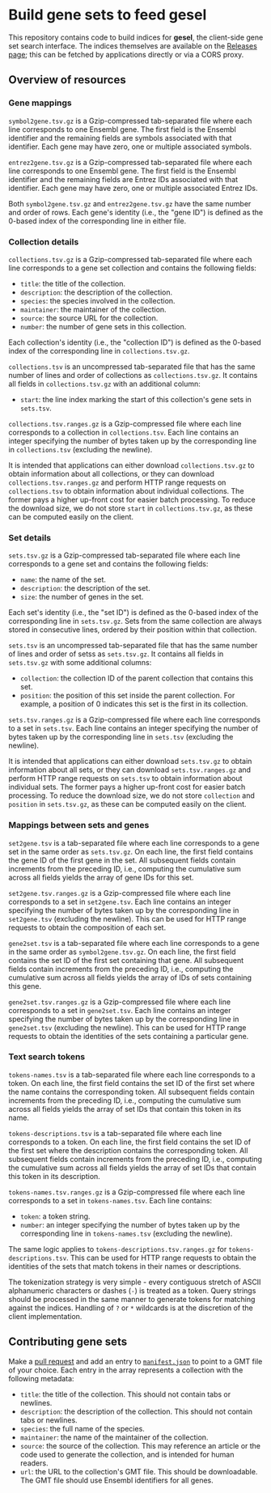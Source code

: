 # Build gene sets to feed gesel

This repository contains code to build indices for **gesel**, the client-side gene set search interface.
The indices themselves are available on the [Releases page](https://github.com/LTLA/gesel-feedstock/releases);
this can be fetched by applications directly or via a CORS proxy.

## Overview of resources

### Gene mappings

`symbol2gene.tsv.gz` is a Gzip-compressed tab-separated file where each line corresponds to one Ensembl gene.
The first field is the Ensembl identifier and the remaining fields are symbols associated with that identifier.
Each gene may have zero, one or multiple associated symbols.

`entrez2gene.tsv.gz` is a Gzip-compressed tab-separated file where each line corresponds to one Ensembl gene.
The first field is the Ensembl identifier and the remaining fields are Entrez IDs associated with that identifier.
Each gene may have zero, one or multiple associated Entrez IDs.

Both `symbol2gene.tsv.gz` and `entrez2gene.tsv.gz` have the same number and order of rows.
Each gene's identity (i.e., the "gene ID") is defined as the 0-based index of the corresponding line in either file.

### Collection details

`collections.tsv.gz` is a Gzip-compressed tab-separated file where each line corresponds to a gene set collection and contains the following fields:

- `title`: the title of the collection.
- `description`: the description of the collection.
- `species`: the species involved in the collection.
- `maintainer`: the maintainer of the collection.
- `source`: the source URL for the collection.
- `number`: the number of gene sets in this collection.

Each collection's identity (i.e., the "collection ID") is defined as the 0-based index of the corresponding line in `collections.tsv.gz`.

`collections.tsv` is an uncompressed tab-separated file that has the same number of lines and order of collections as `collections.tsv.gz`.
It contains all fields in `collections.tsv.gz` with an additional column:

- `start`: the line index marking the start of this collection's gene sets in `sets.tsv`.

`collections.tsv.ranges.gz` is a Gzip-compressed file where each line corresponds to a collection in `collections.tsv`.
Each line contains an integer specifying the number of bytes taken up by the corresponding line in `collections.tsv` (excluding the newline).

It is intended that applications can either download `collections.tsv.gz` to obtain information about all collections,
or they can download `collections.tsv.ranges.gz` and perform HTTP range requests on `collections.tsv` to obtain information about individual collections.
The former pays a higher up-front cost for easier batch processing.
To reduce the download size, we do not store `start` in `collections.tsv.gz`, as these can be computed easily on the client. 

### Set details

`sets.tsv.gz` is a Gzip-compressed tab-separated file where each line corresponds to a gene set and contains the following fields:

- `name`: the name of the set.
- `description`: the description of the set.
- `size`: the number of genes in the set.

Each set's identity (i.e., the "set ID") is defined as the 0-based index of the corresponding line in `sets.tsv.gz`.
Sets from the same collection are always stored in consecutive lines, ordered by their position within that collection.

`sets.tsv` is an uncompressed tab-separated file that has the same number of lines and order of setss as `sets.tsv.gz`.
It contains all fields in `sets.tsv.gz` with some additional columns:

- `collection`: the collection ID of the parent collection that contains this set.
- `position`: the position of this set inside the parent collection.
  For example, a position of 0 indicates this set is the first in its collection.

`sets.tsv.ranges.gz` is a Gzip-compressed file where each line corresponds to a set in `sets.tsv`.
Each line contains an integer specifying the number of bytes taken up by the corresponding line in `sets.tsv` (excluding the newline).

It is intended that applications can either download `sets.tsv.gz` to obtain information about all sets,
or they can download `sets.tsv.ranges.gz` and perform HTTP range requests on `sets.tsv` to obtain information about individual sets.
The former pays a higher up-front cost for easier batch processing.
To reduce the download size, we do not store `collection` and `position` in `sets.tsv.gz`, as these can be computed easily on the client. 

### Mappings between sets and genes

`set2gene.tsv` is a tab-separated file where each line corresponds to a gene set in the same order as `sets.tsv.gz`.
On each line, the first field contains the gene ID of the first gene in the set.
All subsequent fields contain increments from the preceding ID, i.e., computing the cumulative sum across all fields yields the array of gene IDs for this set.

`set2gene.tsv.ranges.gz` is a Gzip-compressed file where each line corresponds to a set in `set2gene.tsv`.
Each line contains an integer specifying the number of bytes taken up by the corresponding line in `set2gene.tsv` (excluding the newline).
This can be used for HTTP range requests to obtain the composition of each set.

`gene2set.tsv` is a tab-separated file where each line corresponds to a gene in the same order as `symbol2gene.tsv.gz`.
On each line, the first field contains the set ID of the first set containing that gene.
All subsequent fields contain increments from the preceding ID, i.e., computing the cumulative sum across all fields yields the array of IDs of sets containing this gene.

`gene2set.tsv.ranges.gz` is a Gzip-compressed file where each line corresponds to a set in `gene2set.tsv`.
Each line contains an integer specifying the number of bytes taken up by the corresponding line in `gene2set.tsv` (excluding the newline).
This can be used for HTTP range requests to obtain the identities of the sets containing a particular gene.

### Text search tokens

`tokens-names.tsv` is a tab-separated file where each line corresponds to a token.
On each line, the first field contains the set ID of the first set where the name contains the corresponding token.
All subsequent fields contain increments from the preceding ID, i.e., computing the cumulative sum across all fields yields the array of set IDs that contain this token in its name.

`tokens-descriptions.tsv` is a tab-separated file where each line corresponds to a token.
On each line, the first field contains the set ID of the first set where the description contains the corresponding token.
All subsequent fields contain increments from the preceding ID, i.e., computing the cumulative sum across all fields yields the array of set IDs that contain this token in its description.

`tokens-names.tsv.ranges.gz` is a Gzip-compressed file where each line corresponds to a set in `tokens-names.tsv`.
Each line contains:

- `token`: a token string.
- `number`: an integer specifying the number of bytes taken up by the corresponding line in `tokens-names.tsv` (excluding the newline).

The same logic applies to `tokens-descriptions.tsv.ranges.gz` for `tokens-descriptions.tsv`.
This can be used for HTTP range requests to obtain the identities of the sets that match tokens in their names or descriptions.

The tokenization strategy is very simple - every contiguous stretch of ASCII alphanumeric characters or dashes (`-`) is treated as a token.
Query strings should be processed in the same manner to generate tokens for matching against the indices.
Handling of `?` or `*` wildcards is at the discretion of the client implementation.

## Contributing gene sets

Make a [pull request](https://github.com/LTLA/gesel-feedstock/pulls) and add an entry to [`manifest.json`](manifest.json) to point to a GMT file of your choice.
Each entry in the array represents a collection with the following metadata:

- `title`: the title of the collection.
  This should not contain tabs or newlines.
- `description`: the description of the collection.
  This should not contain tabs or newlines.
- `species`: the full name of the species.
- `maintainer`: the name of the maintainer of the collection.
- `source`: the source of the collection.
  This may reference an article or the code used to generate the collection, and is intended for human readers.
- `url`: the URL to the collection's GMT file.
  This should be downloadable.
  The GMT file should use Ensembl identifiers for all genes.

